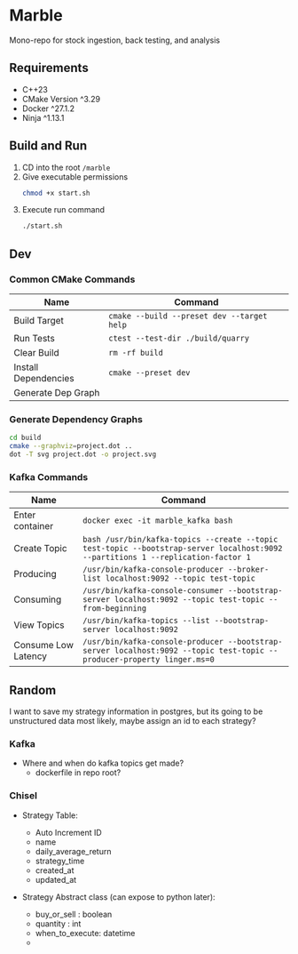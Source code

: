 # Marble

Mono-repo for stock ingestion, back testing, and analysis

## Requirements
- C++23
- CMake Version ^3.29
- Docker ^27.1.2
- Ninja ^1.13.1

## Build and Run
1. CD into the root `/marble`
2. Give executable permissions 
    ```bash
    chmod +x start.sh
    ```
3. Execute run command
    ```bash
    ./start.sh
    ```


## Dev


### Common CMake Commands
| Name    | Command |
| -------- | ------- |
| Build Target  |`cmake --build --preset dev --target help`   |
| Run Tests  |`ctest --test-dir ./build/quarry`   |
| Clear Build  |`rm -rf build`   |
| Install Dependencies  |`cmake --preset dev`   |
| Generate Dep Graph | 

### Generate Dependency Graphs
```bash
cd build
cmake --graphviz=project.dot ..
dot -T svg project.dot -o project.svg
```





### Kafka Commands


| Name    | Command |
| -------- | ------- |
| Enter container  | `docker exec -it marble_kafka bash`   |
| Create Topic  | `bash /usr/bin/kafka-topics --create --topic test-topic --bootstrap-server localhost:9092 --partitions 1 --replication-factor 1`   |
| Producing  | `/usr/bin/kafka-console-producer --broker-list localhost:9092 --topic test-topic`   |
| Consuming | `/usr/bin/kafka-console-consumer --bootstrap-server localhost:9092 --topic test-topic --from-beginning`    |
| View Topics    | `/usr/bin/kafka-topics --list --bootstrap-server localhost:9092`    |
| Consume Low Latency    | `/usr/bin/kafka-console-producer --bootstrap-server localhost:9092 --topic test-topic --producer-property linger.ms=0`    |





## Random

I want to save my strategy information in postgres, but its going to be unstructured data most likely, maybe assign an id to each strategy?

### Kafka
- Where and when do kafka topics get made?
    - dockerfile in repo root?

### Chisel
- Strategy Table: 
    - Auto Increment ID
    - name
    - daily_average_return
    - strategy_time
    - created_at
    - updated_at

- Strategy Abstract class (can expose to python later):
    -  buy_or_sell : boolean
    -  quantity : int
    -  when_to_execute: datetime
    - 
